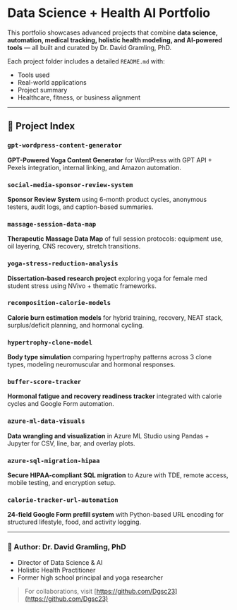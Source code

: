 # Data Science + Health AI Portfolio

This portfolio showcases advanced projects that combine **data science, automation, medical tracking, holistic health modeling, and AI-powered tools** — all built and curated by Dr. David Gramling, PhD.

Each project folder includes a detailed `README.md` with:
- Tools used
- Real-world applications
- Project summary
- Healthcare, fitness, or business alignment

---

## 📂 Project Index

### `gpt-wordpress-content-generator`
**GPT-Powered Yoga Content Generator** for WordPress with GPT API + Pexels integration, internal linking, and Amazon automation.

### `social-media-sponsor-review-system`
**Sponsor Review System** using 6-month product cycles, anonymous testers, audit logs, and caption-based summaries.

### `massage-session-data-map`
**Therapeutic Massage Data Map** of full session protocols: equipment use, oil layering, CNS recovery, stretch transitions.

### `yoga-stress-reduction-analysis`
**Dissertation-based research project** exploring yoga for female med student stress using NVivo + thematic frameworks.

### `recomposition-calorie-models`
**Calorie burn estimation models** for hybrid training, recovery, NEAT stack, surplus/deficit planning, and hormonal cycling.

### `hypertrophy-clone-model`
**Body type simulation** comparing hypertrophy patterns across 3 clone types, modeling neuromuscular and hormonal responses.

### `buffer-score-tracker`
**Hormonal fatigue and recovery readiness tracker** integrated with calorie cycles and Google Form automation.

### `azure-ml-data-visuals`
**Data wrangling and visualization** in Azure ML Studio using Pandas + Jupyter for CSV, line, bar, and overlay plots.

### `azure-sql-migration-hipaa`
**Secure HIPAA-compliant SQL migration** to Azure with TDE, remote access, mobile testing, and encryption setup.

### `calorie-tracker-url-automation`
**24-field Google Form prefill system** with Python-based URL encoding for structured lifestyle, food, and activity logging.

---

### 👤 Author: Dr. David Gramling, PhD
- Director of Data Science & AI
- Holistic Health Practitioner
- Former high school principal and yoga researcher

> For collaborations, visit [https://github.com/Dgsc23](https://github.com/Dgsc23)

